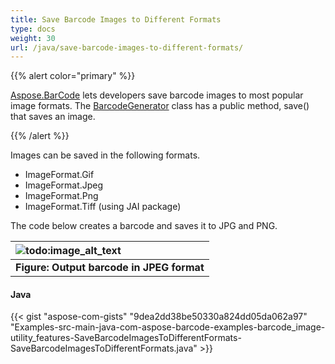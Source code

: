 ```yaml
---
title: Save Barcode Images to Different Formats
type: docs
weight: 30
url: /java/save-barcode-images-to-different-formats/
---
```


{{% alert color="primary" %}} 

[Aspose.BarCode](http://www.aspose.com/api/java/barcode/) lets developers save barcode images to most popular image formats. The [BarcodeGenerator](https://apireference.aspose.com/java/barcode/com.aspose.barcode.generation/BarcodeGenerator) class has a public method, save() that saves an image.

{{% /alert %}} 

Images can be saved in the following formats.

- ImageFormat.Gif
- ImageFormat.Jpeg
- ImageFormat.Png
- ImageFormat.Tiff (using JAI package)

The code below creates a barcode and saves it to JPG and PNG.

|![todo:image_alt_text](http://i.imgur.com/KUBdGTf.jpg)|
| :- |
|**Figure: Output barcode in JPEG format**|
#### **Java**
{{< gist "aspose-com-gists" "9dea2dd38be50330a824dd05da062a97" "Examples-src-main-java-com-aspose-barcode-examples-barcode_image-utility_features-SaveBarcodeImagesToDifferentFormats-SaveBarcodeImagesToDifferentFormats.java" >}}
